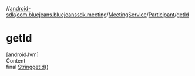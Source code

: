 //[android-sdk](../../../../index.md)/[com.bluejeans.bluejeanssdk.meeting](../../index.md)/[MeetingService](../index.md)/[Participant](index.md)/[getId](get-id.md)



# getId  
[androidJvm]  
Content  
final [String](https://developer.android.com/reference/kotlin/java/lang/String.html)[getId](get-id.md)()  
  



